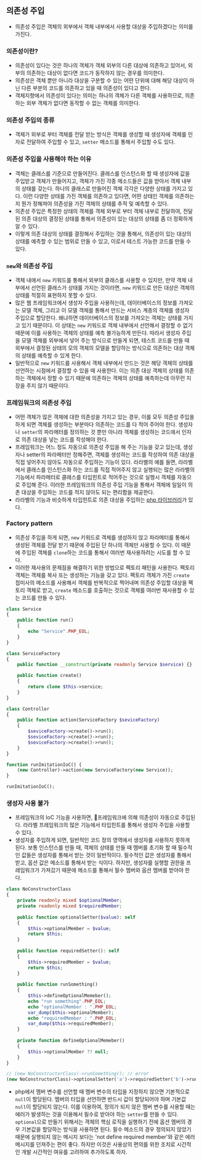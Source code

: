 ## 의존성 주입
- 의존성 주입은 객체의 외부에서 객체 내부에서 사용할 대상을 주입하겠다는 의미를 가진다.

### 의존성이란?
- 의존성이 있다는 것은 하나의 객체가 객체 외부의 다른 대상에 의존하고 있어서, 외부의 의존하는 대상이 없다면 코드가 동작하지 않는 경우를 의미한다.
- 의존성은 객체 뿐만 아니라 대상을 구분할 수 있는 어떤 단위에 대해 해당 대상이 아닌 다른 부분의 코드를 의존하고 있을 때 의존성이 있다고 한다.
- 객체지향에서 의존성이 있다는 의미는 하나의 객체가 다른 객체를 사용하므로, 의존하는 외부 객체가 없다면 동작할 수 없는 객체를 의미한다.

### 의존성 주입의 종류
- 객체가 외부로 부터 객체를 전달 받는 방식은 객체를 생성할 때 생성자에 객체를 인자로 전달하여 주입할 수 있고, `setter` 메소드를 통해서 주입할 수도 있다.

### 의존성 주입을 사용해야 하는 이유
- 객체는 클래스를 기준으로 만들어진다. 클래스를 인스턴스화 할 때 생성자에 값을 주입받고 객체가 만들어지고, 객체가 가진 각종 메소드들은 값을 받아서 객체 내부의 상태를 갖는다. 하나의 클래스로 만들어진 객체 각각은 다양한 상태를 가지고 있다. 이런 다양한 상태를 가진 객체를 의존하고 있다면, 어떤 상태인 객체를 의존하는지 뭔가 정해져야 의존성을 가진 객체의 상태를 추적 및 예측할 수 있다.
- 의존성 주입은 특정한 상태의 객체를 객체 외부로 부터 객체 내부로 전달하여, 전달된 의존 대상의 결정된 상태를 통해서 의존성이 있는 대상의 상태를 좀 더 정확하게 알 수 있다.
- 이렇게 의존 대상의 상태를 결정해서 주입하는 것을 통해서, 의존성이 있는 대상의 상태를 예측할 수 있는 범위로 만들 수 있고, 이로서 테스트 가능한 코드를 만들 수 있다.

### `new`와 의존성 주입
- 객체 내에서 `new` 키워드를 통해서 외부의 클래스를 사용할 수 있지만, 만약 객체 내부에서 선언된 클래스가 상태를 가지는 것이라면, `new` 키워드로 만든 대상은 객체의 상태를 적절히 표현하지 못할 수 있다.
- 많은 웹 프레임워크에서 생성자 주입을 사용하는데, 데이터베이스의 정보를 가져오는 모델 객체, 그리고 이 모델 객체를 통해서 만드는 서비스 계층의 객체를 생성자 주입으로 할당한다. 왜냐하면 데이터베이스의 정보를 가져오는 객체는 상태를 가지고 있기 때문이다. 이 상태는 `new` 키워드로 객체 내부에서 선언해서 결정할 수 없기 때문에 이를 사용하는 객체의 상태를 예측 불가능하게 만든다. 따라서 생성자 주입을 모델 객체를 외부에서 넣어 주는 방식으로 만들게 되면, 테스트 코드를 만들 때 외부에서 결정된 상태의 모의 객체의 모델을 할당하는 방식으로 의존하는 대상 객체의 상태를 예측할 수 있게 한다.
- 일반적으로 `new` 키워드를 사용해서 객체 내부에서 만드는 것은 해당 객체의 상태를 선언하는 시점에서 결정할 수 있을 때 사용한다. 이는 의존 대상 객체의 상태를 의존하는 객체에서 정할 수 있기 때문에 의존하는 객체의 상태를 예측하는데 아무런 지장을 주지 않기 때문이다.

### 프레임워크의 의존성 주입
- 어떤 객체가 많은 객체에 대한 의존성을 가지고 있는 경우, 이를 모두 의존성 주입을 하게 되면 객체를 생성하는 부분마다 의존하는 코드를 다 적어 주어야 한다. 생성자나 `setter`의 파라메터를 정의하는 것 뿐만 아니라 객체를 생성하는 코드에서 인자로 의존 대상을 넣는 코드를 작성해야 한다.
- 프레임워크는 어느 정도 자동으로 의존성 주입을 해 주는 기능을 갖고 있는데, 생성자나 setter의 파라메터만 정해주면, 객체를 생성하는 코드를 작성하여 의존 대상을 직접 넣어주지 않아도 자동으로 주입하는 기능이 있다. 라라벨의 예를 들면, 라라벨에서 클래스를 인스턴스화 하는 코드를 직접 적어주지 않고 실행되는 많은 라라벨의 기능에서 파라메터로 클래스를 타입힌트로 적어주는 것으로 실행시 객체를 자동으로 주입해 준다. 이러한 프레임워크의 의존성 주입 기능을 통해서 객체에 일일이 의존 대상을 주입하는 코드를 적지 않아도 되는 편리함을 제공한다.
- 라라벨의 기능과 비슷하게 타입힌트로 의존 대상을 주입하는 [php 라이브러리](https://php-di.org/)가 있다.

### Factory pattern
- 의존성 주입을 하게 되면, `new` 키워드로 객체를 생성하지 않고 파라메터를 통해서 생성된 객체를 전달 받기 때문에 주입된 단 하나의 객체만 사용할 수 있다. 이 때문에 주입된 객체를 `clone`하는 코드를 통해서 여러번 재사용하려는 시도를 할 수 있다.
- 이러한 재사용의 문제점을 해결하기 위한 방법으로 펙토리 패턴을 사용한다. 펙토리 객체는 객체를 복사 또는 생성하는 기능을 갖고 있다. 펙토리 객체가 가진 `create` 접미사의 메소드를 사용해서 객체를 반복적으로 찍어내며 의존성 주입할 대상을 펙토리 객체로 받고, `create` 메소드를 호출하는 것으로 객체를 여러번 재사용할 수 있는 코드를 만들 수 있다.
```php
class Service
{
    public function run()
    {
        echo "Service".PHP_EOL;
    }
}

class ServiceFactory
{
    public function __construct(private readonly Service $service) {}

    public function create()
    {
        return clone $this->service;
    }
}

class Controller
{
    public function action(ServiceFactory $seviceFactory)
    {
        $seviceFactory->create()->run();
        $seviceFactory->create()->run();
        $seviceFactory->create()->run();
    }
}

function runImitationIoC() {
    (new Controller)->action(new ServiceFactory(new Service));
}

runImitationIoC();
```

### 생성자 사용 불가
- 프레임워크의 IoC 기능을 사용하면, 프레임워크에 의해 의존성이 자동으로 주입된다. 라라벨 프레임워크의 많은 기능에서 타입힌트를 통해서 생성자 주입을 사용할 수 있다.
- 생성자를 주입하게 되면, 일반적인 코드 정의 영역에서 생성자를 사용하지 못하게 된다. 보통 인스턴스를 만들 때, 객체의 상태를 만들 때 멤버를 초기화 할 때 필수적인 값들은 생성자를 통해서 받는 것이 일반적이다. 필수적인 값은 생성자를 통해서 받고, 옵션 값은 메소드를 통해서 받는 식이다. 하지만, 생성자를 실행할 권한을 프레임워크가 가져갔기 때문에 메소드를 통해서 필수 멤버와 옵션 멤버를 받아야 한다.
```php
class NoConstructorClass
{
    private readonly mixed $optionalMember;
    private readonly mixed $requiredMember;
	
    public function optionalSetter($value): self
    {
        $this->optionalMember = $value;
        return $this;
    }
	
    public function requiredSetter(): self
    {
        $this->requiredMember = $value;
        return $this;
    }
	
    public function runSomething()
    {
        $this->defineOptionalMemeber();
        echo "run something".PHP_EOL;
        echo "optionalMember : ".PHP_EOL;
        var_dump($this->optionalMember);
        echo "requiredMember : ".PHP_EOL;
        var_dump($this->requiredMember);
	}
	
    private function defineOptionalMemeber()
    {
        $this->optionalMember ?? null;
    }
}

// (new NoConstructorClass)->runSomething(); // error
(new NoConstructorClass)->optionalSetter('a')->requiredSetter('b')->runSomething();
```
- php에서 멤버 변수를 선언할 때 멤버 변수의 타입을 지정하지 않으면 기본적으로 `null`이 할당된다. 멤버의 타입을 선언하면 반드시 값이 할당되어야 하며 기본값 `null`이 할당되지 않는다. 이를 이용하여, 정의가 되지 않은 멤버 변수를 사용할 때는 에러가 발생하는 것을 이용해서 필수로 받아야 하는 `setter`를 만들 수 있다. `optional`으로 만들기 위해서는 객체의 핵심 로직을 실행하기 전에 옵션 멤버의 경우 기본값을 할당하는 방식을 사용하면 된다. 필수 메소드의 경우 정의되지 않았기 때문에 실행되지 않는 메시지 보다는 'not define required member'와 같은 에러 메시지를 던져주는 편이 좋다. 하지만 이것은 사용상의 편의를 위한 조치로 시간적인 개발 시간적인 여유를 고려하여 추가하도록 하자.
